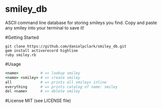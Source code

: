 # smiley_db
ASCII command line database for storing smileys you find.  Copy and paste any smiley into your terminal to save it!

#Getting Started

```
git clone https://github.com/danielpclark/smiley_db.git
gem install activerecord highline
ruby smiley.rb
```

#Usage

```ruby
<name>          # => lookup smiley
<name> <smiley> # => create smiley
all             # => prints all smileys inline
everything      # => prints catalog of name: smiley
del <name>      # => delete smiley
```

#License
MIT (see LICENSE file)

